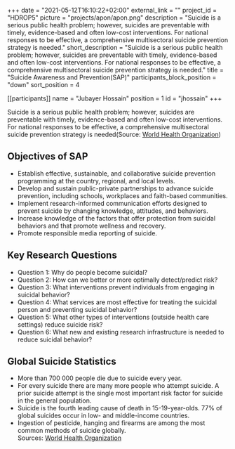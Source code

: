 +++
date = "2021-05-12T16:10:22+02:00"
external_link = ""
project_id = "HDROP5"
picture = "projects/apon/apon.png"
description = "Suicide is a serious public health problem; however, suicides are preventable with timely, evidence-based and often low-cost interventions. For national responses to be effective, a comprehensive multisectoral suicide prevention strategy is needed."
short_description = "Suicide is a serious public health problem; however, suicides are preventable with timely, evidence-based and often low-cost interventions. For national responses to be effective, a comprehensive multisectoral suicide prevention strategy is needed."
title = "Suicide Awareness and Prevention(SAP)"
participants_block_position = "down"
sort_position = 4

[[participants]]
    name = "Jubayer Hossain"
    position = 1
    id = "jhossain"
+++

Suicide is a serious public health problem; however, suicides are preventable with timely, evidence-based and often low-cost interventions. For national responses to be effective, a comprehensive multisectoral suicide prevention strategy is needed(Source: [World Health Organization](https://www.who.int/news-room/fact-sheets/detail/suicide))

## Objectives of SAP
- Establish effective, sustainable, and collaborative suicide prevention programming at the country,
regional, and local levels.
- Develop and sustain public-private partnerships to advance suicide prevention, including
schools, workplaces and faith-based communities.
- Implement research-informed communication efforts designed to prevent suicide by
changing knowledge, attitudes, and behaviors.
- Increase knowledge of the factors that offer protection from suicidal behaviors and that
promote wellness and recovery.
- Promote responsible media reporting of suicide.

## Key Research Questions
- Question 1: Why do people become suicidal?
- Question 2: How can we better or more optimally detect/predict risk?
- Question 3: What interventions prevent individuals from engaging in suicidal behavior?
- Question 4: What services are most effective for treating the suicidal person and preventing suicidal behavior?
- Question 5: What other types of interventions (outside health care settings) reduce suicide risk?
- Question 6: What new and existing research infrastructure is needed to reduce suicidal behavior?


## Global Suicide Statistics
- More than 700 000 people die due to suicide every year.
- For every suicide there are many more people who attempt suicide. A prior suicide attempt is the single most important risk factor for suicide in the general population.
- Suicide is the fourth leading cause of death in 15-19-year-olds.
77% of global suicides occur in low- and middle-income countries.
- Ingestion of pesticide, hanging and firearms are among the most common methods of suicide globally. <br>
Sources: [World Health Organization](https://www.who.int/news-room/fact-sheets/detail/suicide)

